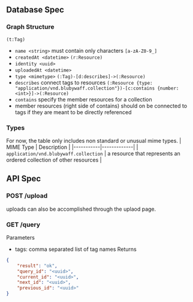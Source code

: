 ## Database Spec
### Graph Structure
`(t:Tag)`
- `name <string>` must contain only characters `[a-zA-Z0-9_]`
- `createdAt <datetime>`
`(r:Resource)`
- `identity <uuid>`
- `uploadedAt <datetime>`
- `type <mimetype>`
`(:Tag)-[d:describes]->(:Resource)`
- `describes` connect tags to resources
`(:Resource {type: "application/vnd.blubywaff.collection"})-[c:contains {number: <int>}]->(:Resource)`
- `contains` specify the member resources for a collection
- member resources (right side of contains) should on be connected to tags if they are meant to be directly referenced

### Types
For now, the table only includes non standard or unusual mime types.
| MIME Type | Description |
|-----------|-------------|
| `application/vnd.blubywaff.collection` | a resource that represents an ordered collection of other resources |


## API Spec
### POST /upload
uploads can also be accomplished through the uplaod page.
### GET /query
Parameters
- tags: comma separated list of tag names
Returns
```json
{
    "result": "ok",
    "query_id": "<uuid>",
    "current_id": "<uuid>",
    "next_id": "<uuid>",
    "previous_id": "<uuid>"
}
```

